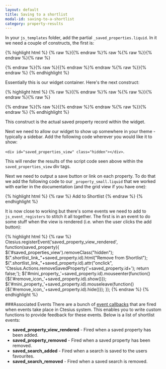 ```yaml
---
layout: default
title: Saving to a shortlist
modal-id: saving-to-a-shortlist
category: property-results
---
```

In your ``js_templates`` folder, add the partial ``_saved_properties.liquid``. In it we need a couple of constructs, the first is:

{% highlight html %}
{% raw %}{{% endraw %}% raw %{% raw %}}{% endraw %}{% raw %}
 <script id="saved_properties_template" type="text/liquid">
  <div class="content box">
   <h3>My property shortlist</h3>
   <div class="shortlist_inner">
    <div id="property_shortlist" class="content-block">
     <div id='favourite_property_list' class="content"></div>
    </div>
   </div>
  </div>
 </script>
{% endraw %}{% raw %}{{% endraw %}% endraw %{% raw %}}{% endraw %}
{% endhighlight %}

Essentially this is our widget container. Here's the next construct:

{% highlight html %}
{% raw %}{{% endraw %}% raw %{% raw %}}{% endraw %}{% raw %}
 <script id="saved_property_template" type="text/liquid">
  <div id="mini_property_{{property.property_id}}" class="mini_property mini_property_{{property.property_id}}">
   <div style="position:relative;" class="clearfix">
    <img src="/liquid_assets/images/delete.png" style="display: none;" id="remove_icon_{{property.property_id}}"
    class="remove_icon" onclick="javascript:Ctesius.Actions.removeSavedProperty({{property.property_id}})">
    <a href="{{property.property_url}}"><img src="{{ property.small_photo }}" class="shortlist_img"></a>
    <div class="featured_property_data">
     <a href="{{property.property_url}}">{{ property.bedrooms }} bedrooms</a><br />
     <a href="{{property.property_url}}">{{ property.price }}</a><br />
     <a href="{{property.property_url}}">{{ property.road_name | truncate : 20 }}</a>
    </div>
   </div>
  </div>
 </script>
{% endraw %}{% raw %}{{% endraw %}% endraw %{% raw %}}{% endraw %}
{% endhighlight %}

This construct is the actual saved property record within the widget.

Next we need to allow our widget to show up somewhere in your theme - typically a sidebar. Add the following code wherever you would like it to show:

``<div id="saved_properties_view" class="hidden"></div>``.

This will render the results of the script code seen above within the ``saved_properties_view`` div tags.

Next we need to output a save button or link on each property. To do that we add the following code to our ``_property_small.liquid`` that we worked with earlier in the documentation (and the grid view if you have one):

{% highlight html %}
{% raw %}
<a class="shortlist_link_{{ property.property_id }}"
onclick="Ctesius.Actions.addSavedProperty({{property.property_id}}); return false;">
 Add to Shortlist
</a>
{% endraw %}
{% endhighlight %}

It is now close to working but there's some events we need to add to ``js_event_registers`` to stitch it all together. The first is in an event to do some stuff when the view is rendered (i.e. when the user clicks the add button):

{% highlight html %}
{% raw %}
Ctesius.registerEvent('saved_property_view_rendered', function(saved_property){
 $('#saved_properties_view').removeClass("hidden");
 $(".shortlist_link_"+saved_property.id).html("Remove from Shortlist");
 $(".shortlist_link_"+saved_property.id).attr("onclick", 'Ctesius.Actions.removeSavedProperty('+saved_property.id+'); return false;');
 $('#mini_property_'+saved_property.id).mouseenter(function(){$('#remove_icon_'+saved_property.id).show()});
 $('#mini_property_'+saved_property.id).mouseleave(function(){$('#remove_icon_'+saved_property.id).hide()});
});
{% endraw %}
{% endhighlight %}

###Associated Events
There are a bunch of [event callbacks](/events) that are fired when events take place in Ctesius system. This enables you to write custom functions to provide feedback for these events. Below is a list of shortlist events:

- **saved_property_view_rendered** - Fired when a saved property has been added.
- **saved_property_removed** - Fired when a saved property has been removed.
- **saved_search_added** - Fired when a search is saved to the users favourites.
- **saved_search_removed** - Fired when a saved search is removed.